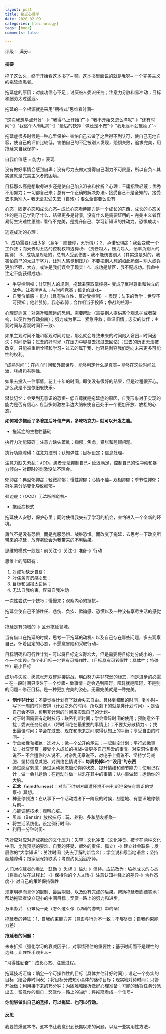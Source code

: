 ```yaml
---
layout: post
title: 拖延心理学
date: 2020-02-09
categories: [technology]
tags: [book]
comments: false

---
```




评级： 满分~ 



#### 摘要

拖了这么久，终于开始看这本书了~ 额，这本书里面说的就是我呀~ 一个完美主义的拖延症患者。



拖延症的原因：对成功信心不足；讨厌被人委派任务；注意力分散和易冲动；目标和酬劳太过遥远~



拖延的一个根源就是采用“期待式”思维看时间~ 



“这次我想早点开始” -》“我得马上开始了”-》“我不开始又怎么样呢”-》“还有时间”-》“我这个人有毛病”-》“最后的抉择：做还是不做”-》“我永远不会拖延了”~



拖延症很多时候是一种心里保护~ 害怕自己去做了之后得不到认可，使自己无地自容，使自己的评价比较低，害怕自己的不足被别人发现，恐惧失败，追求完美，用拖延来自我保护~



自我价值感 = 能力 = 表现



没有做好事情会感到自卑；没有尽力去做又觉得自己潜力不可限量，所以自负~  其实这就是完美主义者的困境。



目标那么高是想取得进步还是使自己陷入沮丧和挫折？心理：平庸招致轻蔑；优秀不用努力；一切都自己来；总有一个正确的解决办法~ 接受自己不是全知的，接受去求助别人~ 我无法忍受失去（自残）；要么全部要么没有



心态：固定心态和成长心态~ 成长心态看待能力是一个成长的东西，成长的心态关注的是自己学到了什么，结果更多是背景，没有什么是需要证明的~ 完美主义者容易衍生灾难性思维~ 看待不完美，是提升自己、学习新知识的推动力。恐惧成功~ 



逃避成功的心理：

1、成功需要付出太多（竞争：随便你，无所谓）；2、承诺恐惧症：我会变成一个工作狂；而失去对生活的控制权和选择权~（责任越大，压力越大，怕辜负别人的期待） 3、成功是危险的，总有人受到伤害~ 我不能伤害别人（其实这是对的，我害怕自己的太过于努力，让别人感觉到压力）不要把别人想的如此脆弱~ 别人或许更加坚强、大方。或许是我们误会了现实！4、成功是禁区，我不配成功。我命中注定不能获得成功~   



- 争夺控制权：讨厌别人的规则，拖延来获取掌控感~ 变成了赢得尊重和独立的战争。让我清净点；与时间竞赛；报复的滋味~ 
- 自我价值感 = 能力（具有独立性，反对受控制）= 表现；防卫的哲学：世界不可预知；他若强势，我必软弱；合作相当于投降；争战的根源~ 



心理舒适区：对亲近和疏远的恐惧。需要帮助（需要别人提供某个观念护或者架构，以便作为行动指南）；努力成为第二；紧急呼救；重温旧情；忠实的伙伴；主观时间与客观时间不一致~ 



如果主观时间不能和客观时间对应，那么就会导致未来的时间陷入窘困~ 时间迷失；时间断裂；过去的好时光（在压力中容易去找过去回忆）；过去的历史无法被改变，只能被重新诠释和学习~ 过去的属于我，也容易剥夺我们走向未来更多可能性的权利。



“成熟时间”：在内心时间和外部世界，能够判定什么是真实~ 能够在这些时间过渡、转换和有弹性。



如果去投入一件事情，花上十年的时间，即使没有很好的结果，但是过程很开心，那么我是不是依旧很快乐~ 



潜伏记忆：会受到无意识的恐惧~ 低自尊就是拖延症的原因，自我形象对于实现的能力是否有信心~ 应当多刺激左半边大脑来使自己处于一个更加开放、放松的心态。



**如何减少拖延？多增加后叶催产素，多吃巧克力~ 就可以开发左脑。**



- 拖延症的生物性基础

执行力功能障碍；注意力缺失紊乱；抑郁；焦虑，紧张和睡眠问题。



执行功能障碍：注意力控制；认知弹性；目标设定；信息处理~

注意力缺失紊乱：ADD。患者无法抑制自己~ 延迟满足，控制自己的性冲动和暴力倾向~ 对即时的刺激没法不理会。

郁抑症：典型郁抑症；轻微抑郁；慢性抑郁；心情不佳~ 双相抑郁；季节性抑郁；荷尔蒙分泌变化导致抑郁~ 

强迫症：（OCD）无法解除危机~ 



- 拖延症模式

拖延使人安慰，保护心里；同时使得我失去了学习的机会，害怕进入一个全新的环境。



勇气不是没有恐惧，而是克服恐惧、战胜恐惧。而改变了拖延，去思考一下改变所带来的拖延，放弃拖延会为我带来的不利后果。



思维的模式一般是：前关注-》关注-》准备-》行动



思维上的障碍有：

1. 对成功缺乏自信；
2. 对任务有反感心里；
3. 目标和回报太遥远；
4. 无法自我约束，容易自我冲动



一次性尝试一个技巧；慢慢来；观察内心的抵抗~



拖延会使自己不够胜任、悲伤、负疚、欺骗感、恐慌以及一种没有享尽生活的感觉~ 



拖延是有领域的-》区分拖延领域。



当有借口在拖延的时候，思考一下拖延的动机~ 以及自己存在哪些问题，多去观察自己。怀着固定的心态，不愿意冒险和采取行动~ 



目标明确和可行性计划~ 可以将目标定义得宏大，但是需要将目标划分成小的，一个一个实现~ 每个小目标一定要有可操作性。（目标具有可观察性；具体性；特殊性）最小目标



成功与失败，愿意张开双臂迎接挑战，明白努力并非软弱的标志，而是进步的必需~ 在一段时间只专注于一个步骤~ 做事情一定会遇到障碍，障碍就是障碍，不是别的问题~ 修正目标，是一种更加完美的姿态。无需完美就是一种完美。



- **制作非计划**：不要觉得计划有了就会失去自由。具体到细致的时间，到小时~ 写下一周的时间安排（计划之外的时间，所以剩下的就是非计划时间）~ 是否自己会不爽，使用非计划的时间来实现自己的计划~ 
- 对于时间需要有定时技巧：联系判断时间；学会零碎时间的使用；预防意外干扰；委派任务给别人（将时间花在最重要的事情上）；不要太分散精力~ ；找出最佳时间；学会在过去、现在和未来之间取得认知上的平衡；享受自由的时间~ ；
- 学会接受和拒绝：选对人；做一个公开的承诺；一起制定计划；平行式做事法；社交奖赏；接受个人成长的挑战~做更多自己热爱的事情。对空洞性事务说不~ 不合适你的人说不。对杂乱无章说不，对电子上瘾说不、坚持学习减肥、坚持信息减肥、对网络色情说不~ **每周扔掉5个“没用”的东西**
- 通过感官刺激：通过运动状态启动你的状态、提升情绪和调节能力；使用记程计；做一会儿运动；在运动时做一些乐在其中的事情；从小事做起；运动你的大脑。
- **正念（mindfulness）**：对当下时刻对周遭环境不带判断地保持有意识的觉察-》冥想。
- 神圣停顿法：在从事下一个活动或者下一阶段的时候，刻意地、有意识地停顿片刻~ 
- 心能调整技术：观察心脏。
- 贝森（Bensin）放松技巧：玩、养狗、多和朋友相聚~
- 将生活系统化。设定例行时间~ 
- 利用一分钟时间~ 



巧妙应对应对造成拖延的文化压力：失望；文化冲击（文化冲击、被卡在两种文化中间、比我预期的要难、自我的怀疑、额外的责任、孤立）-》建立社会联系；发展你的“大学知识”；关注时间（先去了解的新含义）；学会说和写当地语言；坚持超越障碍；跟家庭保持联系；考虑约见治治疗师。



人们对拖延者的看法：鼓励-》失望-》恼火-》僵持。应该改为：培养成长的心态（将重心放在过程上）-》保持你的个人立场-》注意认知神经上的差异-》协作态度-》对自己的策略保持弹性



规定明确而具体的限制、最后期限、以及没有完成的后果。帮助拖延者脚踏实地；帮助拖延者设立短小的中间目标；奖赏一路上的努力和进步。



万事办妥、仍难免一死（怎么这么像《权利的游戏》中的话）



拖延者的特征：1、自我约束能力差（意图与行为不一致；不够尽责；自我约束能力差）



**拖延者的问题：**

未来折扣（强化学习的衰减因子），对事情预估的重要性；基于时间而不是理性的选择；非理性乐观主义~



“习得性勤奋”：成长心态、注重过程。



拖延技巧汇编：确定一个可操作性的目标（具体并估计好时间）；设定一个务实的目标（结合非时间表）；将目标分成短小具体的迷你目标；现实地对待时间；只管开始做；利用接下来的15分钟；为困难和挫折做好心理准备；可能的话将任务分派出去；留意你的借口；奖赏你一路上的进步；将拖延看成一个信号~ 



**你能够做出自己的选择，可以拖延、也可以行动。**



#### 反思

我要赞爆这本书，这本书让我意识到长期以来的问题，以及一些实用性方法~ 









